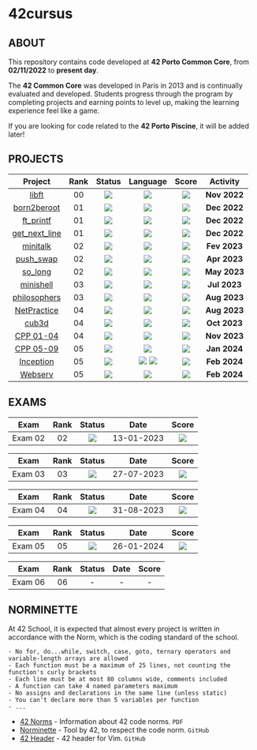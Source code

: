 # 42cursus
## ABOUT
This repository contains code developed at **42 Porto Common Core**, from **02/11/2022** to **present day**. </br>

The **42 Common Core** was developed in Paris in 2013 and is continually evaluated and developed. Students progress through the program by completing projects and earning points to level up, making the learning experience feel like a game.

If you are looking for code related to the **42 Porto Piscine**, it will be added later!

## PROJECTS
<div align="center">

| Project | Rank | Status | Language | Score | Activity |
| :---: | :---: | :---: | :---: | :---: | :---: |
| [libft](https://github.com/lubuper/42cursus/tree/master/first_libft) | 00 | <img src="https://img.shields.io/badge/done-sucess" /> |<img src="https://img.shields.io/badge/C-00599C?style=flat&logo=c&logoColor=white" /> | <img src="https://img.shields.io/badge/125%20%2F%20100%20%E2%98%85-success" /> | **Nov 2022** |
| [born2beroot](https://github.com/lubuper/42cursus/tree/master/born2beroot) | 01 | <img src="https://img.shields.io/badge/done-sucess" /> | <img src="https://img.shields.io/badge/Shell%20Script-121011?style=flat&logo=gnu-bash&logoColor=white" /> | <img src="https://img.shields.io/badge/118%20%2F%20100-success" /> | **Dec 2022** |
| [ft_printf](https://github.com/lubuper/42cursus/tree/master/ft_printf) | 01 | <img src="https://img.shields.io/badge/done-sucess" /> | <img src="https://img.shields.io/badge/C-00599C?style=flat&logo=c&logoColor=white" /> | <img src="https://img.shields.io/badge/104%20%2F%20100-success" /> | **Dec 2022** |
| [get_next_line](https://github.com/lubuper/42cursus/tree/master/get_next_line) | 01 | <img src="https://img.shields.io/badge/done-sucess" /> |<img src="https://img.shields.io/badge/C-00599C?style=flat&logo=c&logoColor=white" /> | <img src="https://img.shields.io/badge/125%20%2F%20100%20%E2%98%85-success" /> | **Dec 2022** |
| [minitalk](https://github.com/lubuper/42cursus/tree/master/minitalk) | 02 | <img src="https://img.shields.io/badge/done-sucess" /> | <img src="https://img.shields.io/badge/C-00599C?style=flat&logo=c&logoColor=white" /> | <img src="https://img.shields.io/badge/125%20%2F%20100%20%E2%98%85-success" /> | **Fev 2023** |
| [push_swap](https://github.com/lubuper/42cursus/tree/master/push_swap) | 02 | <img src="https://img.shields.io/badge/done-sucess" /> | <img src="https://img.shields.io/badge/C-00599C?style=flat&logo=c&logoColor=white" /> | <img src="https://img.shields.io/badge/84%20%2F%20100-success" /> | **Apr 2023** |
| [so_long](https://github.com/lubuper/42cursus/tree/master/so_long) | 02 | <img src="https://img.shields.io/badge/done-sucess" /> | <img src="https://img.shields.io/badge/C-00599C?style=flat&logo=c&logoColor=white" /> | <img src="https://img.shields.io/badge/125%20%2F%20100%20%E2%98%85-success" /> | **May 2023** |
| [minishell](https://github.com/lubuper/42cursus/tree/master/minishell) | 03 | <img src="https://img.shields.io/badge/done-sucess" /> | <img src="https://img.shields.io/badge/C-00599C?style=flat&logo=c&logoColor=white" /> | <img src="https://img.shields.io/badge/101%20%2F%20100-sucess" /> | **Jul 2023**|
| [philosophers](https://github.com/lubuper/42cursus/tree/master/philosophers) | 03 | <img src="https://img.shields.io/badge/done-sucess" /> | <img src="https://img.shields.io/badge/C-00599C?style=flat&logo=c&logoColor=white" /> | <img src="https://img.shields.io/badge/125%20%2F%20100%20%E2%98%85-success" /> | **Aug 2023** |
| [NetPractice](https://github.com/lubuper/42cursus/tree/master/NetPractice) | 04 | <img src="https://img.shields.io/badge/done-sucess" /> | <img src="https://img.shields.io/badge/Subnetting-1f425f.svg?style=flat&logo=cisco&logoColor=white" /> | <img src="https://img.shields.io/badge/100%20%2F%20100-sucess" /> | **Aug 2023** |
| [cub3d](https://github.com/lubuper/42cursus/tree/master/cub3d) | 04 | <img src="https://img.shields.io/badge/done-sucess" /> |<img src="https://img.shields.io/badge/C-00599C?style=flat&logo=c&logoColor=white" /> | <img src="https://img.shields.io/badge/125%20%2F%20100%20%E2%98%85-success" /> | **Oct 2023** |
| [CPP 01-04](https://github.com/lubuper/42cursus/tree/master/CPP%2000-04) | 04 | <img src="https://img.shields.io/badge/done-sucess" /> |<img src="https://img.shields.io/badge/C++-00599C?style=flat&logo=c%2B%2B&logoColor=white" /> | <img src="https://img.shields.io/badge/90%20%2F%20100-success" /> | **Nov 2023** |
| [CPP 05-09](https://github.com/lubuper/42cursus/tree/master/CPP%2005-09) | 05 | <img src="https://img.shields.io/badge/done-sucess" /> |<img src="https://img.shields.io/badge/C++-00599C?style=flat&logo=c%2B%2B&logoColor=white" /> | <img src="https://img.shields.io/badge/93%20%2F%20100-success" /> | **Jan 2024** |
| [Inception](https://github.com/lubuper/42cursus/tree/master/inception) | 05 | <img src="https://img.shields.io/badge/done-sucess" /> |<img src="https://img.shields.io/badge/C-00599C?style=flat&logo=c&logoColor=white" /> <img src="https://img.shields.io/badge/Dockerfile-2496ED?style=flat&logo=docker&logoColor=white" /> | <img src="https://img.shields.io/badge/100%20%2F%20100-success" /> | **Feb 2024** |
| [Webserv](https://github.com/lubuper/42cursus/tree/master/webserv) | 05 | <img src="https://img.shields.io/badge/done-sucess" /> |<img src="https://img.shields.io/badge/Dockerfile-2496ED?style=flat&logo=docker&logoColor=white" /> | <img src="https://img.shields.io/badge/110%20%2F%20100-success" /> | **Feb 2024** |
</div>

## EXAMS
<div align="center">

| Exam | Rank | Status | Date | Score |
| :---: | :---: | :---: | :---: | :---: |
| Exam 02 | 02 | <img src="https://img.shields.io/badge/sucess-sucess" /> | 13-01-2023 | <img src="https://img.shields.io/badge/100%20%2F%20100%20%E2%98%85-sucess" /> |


| Exam | Rank | Status | Date | Score |
| :---: | :---: | :---: | :---: | :---: |
| Exam 03 | 03 | <img src="https://img.shields.io/badge/sucess-sucess" /> | 27-07-2023 | <img src="https://img.shields.io/badge/100%20%2F%20100%20%20%E2%98%85-sucess" /> |
	
| Exam | Rank | Status | Date | Score |
| :---: | :---: | :---: | :---: | :---: |
| Exam 04 | 04 | <img src="https://img.shields.io/badge/sucess-sucess" /> | 31-08-2023 | <img src="https://img.shields.io/badge/100%20%2F%20100%20%20%E2%98%85-sucess" /> |
	
| Exam | Rank| Status | Date | Score |
| :---: | :---: | :---: | :---: | :---: |
| Exam 05 | 05 | <img src="https://img.shields.io/badge/sucess-sucess" /> | 26-01-2024 | <img src="https://img.shields.io/badge/100%20%2F%20100%20%20%E2%98%85-sucess" /> |
	
| Exam | Rank | Status | Date | Score |
| :---: | :---: | :---: | :---: | :---: |
| Exam 06 | 06 | - | - | - | - |

</div>

## NORMINETTE
At 42 School, it is expected that almost every project is written in accordance with the Norm, which is the coding standard of the school.

```
- No for, do...while, switch, case, goto, ternary operators and variable-length arrays are allowed
- Each function must be a maximum of 25 lines, not counting the function's curly brackets
- Each line must be at most 80 columns wide, comments included
- A function can take 4 named parameters maximum
- No assigns and declarations in the same line (unless static)
- You can't declare more than 5 variables per function
- ...
```

* [42 Norms](https://github.com/lubuper/lubuper/blob/main/42/pdf/en_norm.pdf) - Information about 42 code norms. `PDF`
* [Norminette](https://github.com/42School/norminette) - Tool by 42, to respect the code norm. `GitHub`
* [42 Header](https://github.com/42Paris/42header) - 42 header for Vim. `GitHub`
